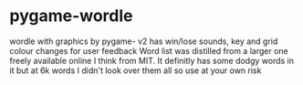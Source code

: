# pygame-wordle
wordle with graphics by pygame- v2 has win/lose sounds, key and grid colour changes for user feedback 
Word list was distilled from a larger one freely available online I think from MIT. It definitly has some dodgy words in it but at 6k words I didn't look over them all so use at your own risk
